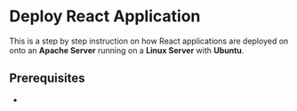 # Deploy React Application

This is a step by step instruction on how React applications are deployed on onto an **Apache Server** running on a **Linux Server** with **Ubuntu**.

## Prerequisites
*
